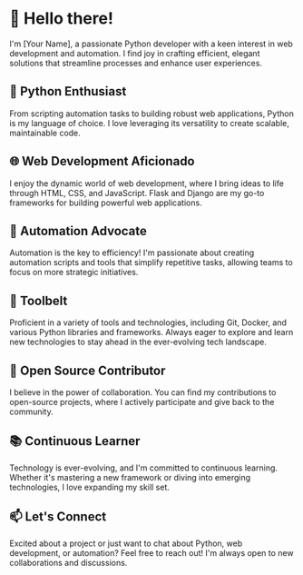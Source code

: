 # 👋 Hello there!

I'm [Your Name], a passionate Python developer with a keen interest in web development and automation. I find joy in crafting efficient, elegant solutions that streamline processes and enhance user experiences.

## 🐍 Python Enthusiast

From scripting automation tasks to building robust web applications, Python is my language of choice. I love leveraging its versatility to create scalable, maintainable code.

## 🌐 Web Development Aficionado

I enjoy the dynamic world of web development, where I bring ideas to life through HTML, CSS, and JavaScript. Flask and Django are my go-to frameworks for building powerful web applications.

## 🤖 Automation Advocate

Automation is the key to efficiency! I'm passionate about creating automation scripts and tools that simplify repetitive tasks, allowing teams to focus on more strategic initiatives.

## 🔧 Toolbelt

Proficient in a variety of tools and technologies, including Git, Docker, and various Python libraries and frameworks. Always eager to explore and learn new technologies to stay ahead in the ever-evolving tech landscape.

## 🚀 Open Source Contributor

I believe in the power of collaboration. You can find my contributions to open-source projects, where I actively participate and give back to the community.

## 📚 Continuous Learner

Technology is ever-evolving, and I'm committed to continuous learning. Whether it's mastering a new framework or diving into emerging technologies, I love expanding my skill set.

## 📫 Let's Connect

Excited about a project or just want to chat about Python, web development, or automation? Feel free to reach out! I'm always open to new collaborations and discussions.

